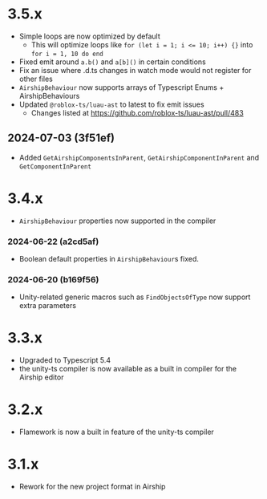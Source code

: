 # 3.5.x
- Simple loops are now optimized by default
	- This will optimize loops like `for (let i = 1; i <= 10; i++) {}` into `for i = 1, 10 do end`
- Fixed emit around `a.b()` and `a[b]()` in certain conditions
- Fix an issue where .d.ts changes in watch mode would not register for other files
- `AirshipBehaviour` now supports arrays of Typescript Enums + AirshipBehaviours
- Updated `@roblox-ts/luau-ast` to latest to fix emit issues
	- Changes listed at https://github.com/roblox-ts/luau-ast/pull/483

## 2024-07-03 (3f51ef)
- Added `GetAirshipComponentsInParent`, `GetAirshipComponentInParent` and `GetComponentInParent`

# 3.4.x
- `AirshipBehaviour` properties now supported in the compiler

### 2024-06-22 (a2cd5af)
- Boolean default properties in `AirshipBehaviour`s fixed.

### 2024-06-20 (b169f56)
- Unity-related generic macros such as `FindObjectsOfType` now support extra parameters

# 3.3.x
- Upgraded to Typescript 5.4
- the unity-ts compiler is now available as a built in compiler for the Airship editor

# 3.2.x
- Flamework is now a built in feature of the unity-ts compiler

# 3.1.x
- Rework for the new project format in Airship
